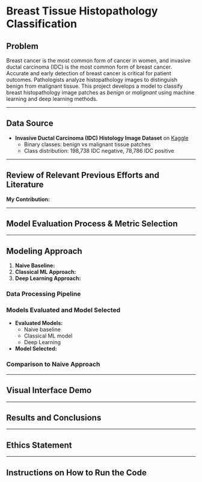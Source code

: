 # Breast Tissue Histopathology Classification

## Problem
Breast cancer is the most common form of cancer in women, and invasive ductal carcinoma (IDC) is the most common form of breast cancer. Accurate and early detection of breast cancer is critical for patient outcomes. Pathologists analyze histopathology images to distinguish benign from malignant tissue. This project develops a model to classify breast histopathology image patches as *benign* or *malignant* using machine learning and deep learning methods.

---

## Data Source
- **Invasive Ductal Carcinoma (IDC) Histology Image Dataset** on [Kaggle](https://www.kaggle.com/datasets/paultimothymooney/breast-histopathology-images)  
  - Binary classes: benign vs malignant tissue patches
  - Class distribution: 198,738 IDC negative, 78,786 IDC positive

---

## Review of Relevant Previous Efforts and Literature  


**My Contribution:**  
 

---

## Model Evaluation Process & Metric Selection   

---

## Modeling Approach  
1. **Naive Baseline:** 
2. **Classical ML Approach:**  
3. **Deep Learning Approach:**  


### Data Processing Pipeline  

### Models Evaluated and Model Selected  
- **Evaluated Models:**  
  - Naive baseline  
  - Classical ML model
  - Deep Learning
- **Model Selected:**  

### Comparison to Naive Approach  
 

---

## Visual Interface Demo


---

## Results and Conclusions  
 

---

## Ethics Statement  
 

---

## Instructions on How to Run the Code
